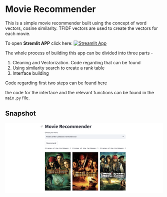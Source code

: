 # Movie Recommender 
This is a simple movie recommender built using the concept of word vectors, cosine similarity. TFIDF vectors are used to create the vectors for each movie. 

To open **Stremlit APP** click here:
[![Streamlit App](https://static.streamlit.io/badges/streamlit_badge_black_white.svg)](https://movie-recommender-taki-hasan.streamlit.app)

The whole process of building this app can be divided into three parts - 

1. Cleaning and Vectorization. Code regarding that can be found 
2. Using similarity search to create a rank table 
3. Interface building

Code regarding first two steps can be found [here](https://github.com/Sherlock-221BBS/Movie-Recommender/blob/main/Movie%20Recommender%20System.ipynb)

the code for the interface and the relevant functions can be found in the ``main.py`` file.

## Snapshot 
![App snapshot](https://github.com/Sherlock-221BBS/Movie-Recommender/blob/main/movie-recommender-screenshot.png)
